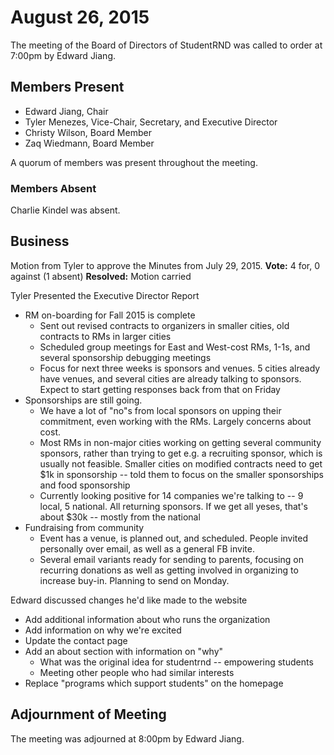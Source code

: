 # August 26, 2015

The meeting of the Board of Directors of StudentRND was called to order at 7:00pm by Edward Jiang.

## Members Present

- Edward Jiang, Chair
- Tyler Menezes, Vice-Chair, Secretary, and Executive Director
- Christy Wilson, Board Member
- Zaq Wiedmann, Board Member

A quorum of members was present throughout the meeting.

### Members Absent

Charlie Kindel was absent.

## Business

Motion from Tyler to approve the Minutes from July 29, 2015.
**Vote:** 4 for, 0 against (1 absent)
**Resolved:** Motion carried

Tyler Presented the Executive Director Report

- RM on-boarding for Fall 2015 is complete
	- Sent out revised contracts to organizers in smaller cities, old contracts to RMs in larger cities
	- Scheduled group meetings for East and West-cost RMs, 1-1s, and several sponsorship debugging meetings
	- Focus for next three weeks is sponsors and venues. 5 cities already have venues, and several cities are already talking to sponsors. Expect to start getting responses back from that on Friday
- Sponsorships are still going.
	- We have a lot of "no"s from local sponsors on upping their commitment, even working with the RMs. Largely concerns about cost.
	- Most RMs in non-major cities working on getting several community sponsors, rather than trying to get e.g. a recruiting sponsor, which is usually not feasible. Smaller cities on modified contracts need to get $1k in sponsorship --  told them to focus on the smaller sponsorships and food sponsorship
	- Currently looking positive for 14 companies we're talking to -- 9 local, 5 national. All returning sponsors. If we get all yeses, that's about $30k -- mostly from the national
- Fundraising from community
	- Event has a venue, is planned out, and scheduled. People invited personally over email, as well as a general FB invite.
	- Several email variants ready for sending to parents, focusing on recurring donations as well as getting involved in organizing to increase buy-in. Planning to send on Monday.


Edward discussed changes he'd like made to the website
- Add additional information about who runs the organization
- Add information on why we're excited
- Update the contact page
- Add an about section with information on "why"
	- What was the original idea for studentrnd -- empowering students
	- Meeting other people who had similar interests
- Replace "programs which support students" on the homepage

## Adjournment of Meeting

The meeting was adjourned at 8:00pm by Edward Jiang.